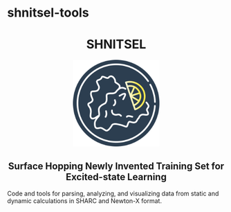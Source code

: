 # shnitsel-tools

<div align="center">
  <h1>SHNITSEL</h1>
  <img src="https://github.com/SHNITSEL/shnitsel-tools/blob/main/shnitsel_logo.png" alt="SHNITSEL Logo" width="200px">
  <h2>Surface Hopping Newly Invented Training Set for Excited-state Learning</h2>
</div>

Code and tools for parsing, analyzing, and visualizing data from static and dynamic calculations in SHARC and Newton-X format.
